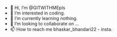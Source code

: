 - 👋 Hi, I’m @GITWITHMEpls
- 👀 I’m interested in coding.
- 🌱 I’m currently learning nothing.
- 💞️ I’m looking to collaborate on ...
- 📫 How to reach me bhaskar_bhandari22  - insta.
<!---
GITWITHMEpls/GITWITHMEpls is a ✨ special ✨ repository because its `README.md` (this file) appears on your GitHub profile.
You can click the Preview link to take a look at your changes.
--->
